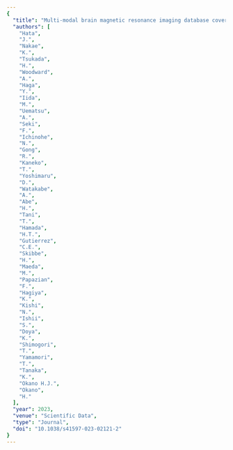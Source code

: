 ```yaml
---
{
  "title": "Multi-modal brain magnetic resonance imaging database covering marmosets with a wide age range",
  "authors": [
    "Hata",
    "J.",
    "Nakae",
    "K.",
    "Tsukada",
    "H.",
    "Woodward",
    "A.",
    "Haga",
    "Y.",
    "Iida",
    "M.",
    "Uematsu",
    "A.",
    "Seki",
    "F.",
    "Ichinohe",
    "N.",
    "Gong",
    "R.",
    "Kaneko",
    "T.",
    "Yoshimaru",
    "D.",
    "Watakabe",
    "A.",
    "Abe",
    "H.",
    "Tani",
    "T.",
    "Hamada",
    "H.T.",
    "Gutierrez",
    "C.E.",
    "Skibbe",
    "H.",
    "Maeda",
    "M.",
    "Papazian",
    "F.",
    "Hagiya",
    "K.",
    "Kishi",
    "N.",
    "Ishii",
    "S.",
    "Doya",
    "K.",
    "Shimogori",
    "T.",
    "Yamamori",
    "T.",
    "Tanaka",
    "K.",
    "Okano H.J.",
    "Okano",
    "H."
  ],
  "year": 2023,
  "venue": "Scientific Data",
  "type": "Journal",
  "doi": "10.1038/s41597-023-02121-2"
}
---
```

